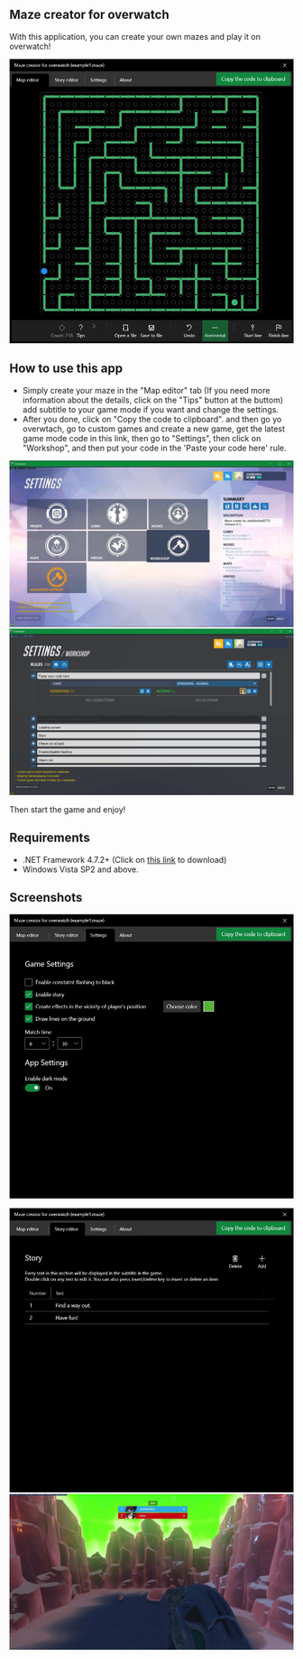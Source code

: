 ## Maze creator for overwatch
With this application, you can create your own mazes and play it on overwatch!

![enter image description here](https://raw.githubusercontent.com/Arash-san/Maze-creator-for-overwatch/master/docs/maze1.jpg)
## How to use this app

 - Simply create your maze in the "Map editor" tab (If you need more
   information about the details, click on the "Tips" button at the
   buttom) add subtitle to your game mode if you want and change the
   settings.
 - After you done, click on "Copy the code to clipboard". and then go yo
   overwtach, go to custom games and create a new game, get the latest
   game mode code in this link, then go to "Settings", then click on
   "Workshop", and then put your code in the 'Paste your code here'
   rule.

![enter image description here](https://raw.githubusercontent.com/Arash-san/Maze-creator-for-overwatch/master/docs/tip2.jpg)
![enter image description here](https://raw.githubusercontent.com/Arash-san/Maze-creator-for-overwatch/master/docs/tip3.jpg)

Then start the game and enjoy!

## Requirements

 - .NET Framework 4.7.2+ (Click on [this link](https://dotnet.microsoft.com/download/dotnet-framework/net472) to download)
 - Windows Vista SP2 and above.

## Screenshots
![enter image description here](https://raw.githubusercontent.com/Arash-san/Maze-creator-for-overwatch/master/docs/maze2.jpg)

 ![enter image description here](https://raw.githubusercontent.com/Arash-san/Maze-creator-for-overwatch/master/docs/maze3.jpg)
 ![enter image description here](https://raw.githubusercontent.com/Arash-san/Maze-creator-for-overwatch/master/docs/maze4.jpg)
